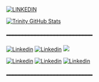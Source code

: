[![LINKEDIN](https://img.shields.io/badge/LINKEDIN-00000f?style=for-the-badge&logo=LINKEDIN&logoColor=pink&text_color=dcdcdc)](https://www.linkedin.com/in/trinitydomingues/) 


[![Trinity GitHub Stats](https://github-readme-stats.vercel.app/api?username=TrinityDN&show_icons=true&bg_color=3d3a63&icon_color=fd415e&title_color=ff6384&locale=pt-br&border_radius=5.5&text_color=dcdcdc)]()

#### ━━━━━━━━━━━━━━━━━━━━━━━━━━━
[![Linkedin](https://img.shields.io/badge/Flutter-3d3a63?style=for-the-badge&logo=flutter&logoColor=white&text_color=dcdcdc)]() [![Linkedin](https://img.shields.io/badge/Eclipse-00000F?style=for-the-badge&logo=eclipse&logoColor=pink&text_color=dcdcdc)]() [![](https://img.shields.io/badge/MySQL-00000F?style=for-the-badge&logo=mysql&logoColor=pink&text_color=dcdcdc)]()

[![Linkedin](https://img.shields.io/badge/Dart-00000F?style=for-the-badge&logo=dart&logoColor=pink&text_color=dcdcdc)]() [![Linkedin](https://img.shields.io/badge/Java-00000F?style=for-the-badge&logo=openjdk&logoColor=pink&text_color=dcdcdc)]() [![Linkedin](https://img.shields.io/badge/JavaScript-3d3a63?style=for-the-badge&logo=javascript&logoColor=white&text_color=dcdcdc)]()
 
#### ━━━━━━━━━━━━━━━━━━━━━━━━━━━











